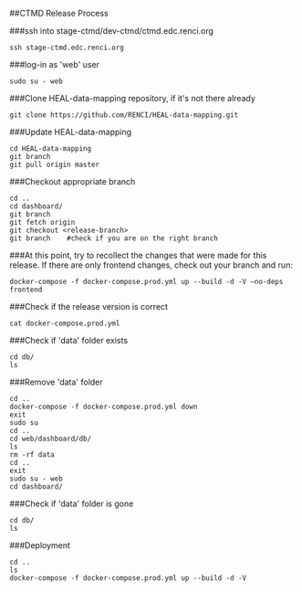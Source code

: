 ##CTMD Release Process

###ssh into stage-ctmd/dev-ctmd/ctmd.edc.renci.org
```
ssh stage-ctmd.edc.renci.org
```
###log-in as 'web' user
```
sudo su - web
```
###Clone HEAL-data-mapping repository, if it's not there already
```
git clone https://github.com/RENCI/HEAL-data-mapping.git
```
###Update HEAL-data-mapping
```
cd HEAL-data-mapping
git branch
git pull origin master
```
###Checkout appropriate branch
```
cd ..
cd dashboard/
git branch
git fetch origin
git checkout <release-branch>
git branch    #check if you are on the right branch
```
###At this point, try to recollect the changes that were made for this release. If there are only frontend changes, check out your branch and run:
```
docker-compose -f docker-compose.prod.yml up --build -d -V –no-deps frontend
```
###Check if the release version is correct
```
cat docker-compose.prod.yml
```
###Check if 'data' folder exists
```
cd db/
ls
```
###Remove 'data' folder
```
cd ..
docker-compose -f docker-compose.prod.yml down
exit
sudo su
cd ..
cd web/dashboard/db/
ls
rm -rf data
cd ..
exit
sudo su - web
cd dashboard/
```
###Check if 'data' folder is gone
```
cd db/
ls
```
###Deployment
```
cd ..
ls
docker-compose -f docker-compose.prod.yml up --build -d -V
```